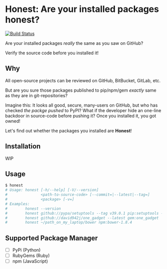 # Honest: Are your installed packages honest?
[![Build Status](https://travis-ci.org/david942j/honest.svg?branch=master)](https://travis-ci.org/david942j/honest)

Are your installed packages _really_ the same as you saw on GitHub?

Verify the source code before you installed it!

## Why

All open-source projects can be reviewed on GitHub, BitBucket, GitLab, etc.

But are you sure those packages published to pip/npm/gem *exactly* same as they are in git-repositories?

Imagine this:
It looks all good, secure, many-users on GitHub, but who has checked *the packge pushed* to PyPI?
What if the developer hide an one-line backdoor in source-code before pushing it?
Once you installed it, you got owned!

Let's find out whether the packages you installed are **Honest**!

## Installation

WIP

## Usage

```bash
$ honest
# Usage: honest [-h/--help] [-V/--version]
#               <path-to-source-code> [--commit=|--latest|--tag=]
#               <package> [-v=]
# Examples:
#        honest --version
#        honest github://pypa/setuptools --tag v39.0.1 pip:setuptools -v 39.0.1
#        honest github://david942j/one_gadget --latest gem:one_gadget
#        honest ~/path_on_my_laptop/bower npm:bower-1.8.4
```

## Supported Package Manager

- [ ] PyPi (Python)
- [ ] RubyGems (Ruby)
- [ ] npm (JavaScript)
